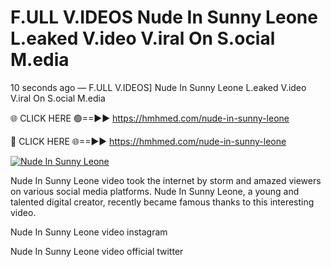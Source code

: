 # F.ULL V.IDEOS Nude In Sunny Leone L.eaked V.ideo V.iral On S.ocial M.edia

10 seconds ago — F.ULL V.IDEOS] Nude In Sunny Leone L.eaked V.ideo V.iral On S.ocial M.edia

🌐 CLICK HERE 🟢==►► https://hmhmed.com/nude-in-sunny-leone

🔴 CLICK HERE 🌐==►► https://hmhmed.com/nude-in-sunny-leone

[![Nude In Sunny Leone](https://i.imgur.com/dJHk4Zq.gif)](https://hmhmed.com/nude-in-sunny-leone)

Nude In Sunny Leone video took the internet by storm and amazed viewers on various social media platforms. Nude In Sunny Leone, a young and talented digital creator, recently became famous thanks to this interesting video.

Nude In Sunny Leone video instagram

Nude In Sunny Leone video official twitter